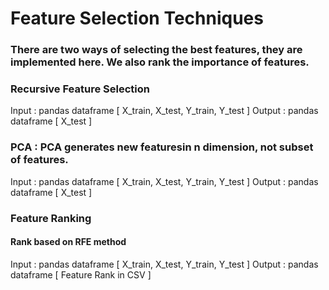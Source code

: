 # Feature Selection Techniques

### There are two ways of selecting the best features, they are implemented here. We also rank the importance of features.

### Recursive Feature Selection
Input : pandas dataframe [ X_train, X_test, Y_train, Y_test ]
Output : pandas dataframe [ X_test ]

### PCA : PCA generates new featuresin n dimension, not subset of features.
Input : pandas dataframe [ X_train, X_test, Y_train, Y_test ]
Output : pandas dataframe [ X_test ]

### Feature Ranking
#### Rank based on RFE method
Input : pandas dataframe [ X_train, X_test, Y_train, Y_test ]
Output : pandas dataframe [ Feature Rank in CSV ]

